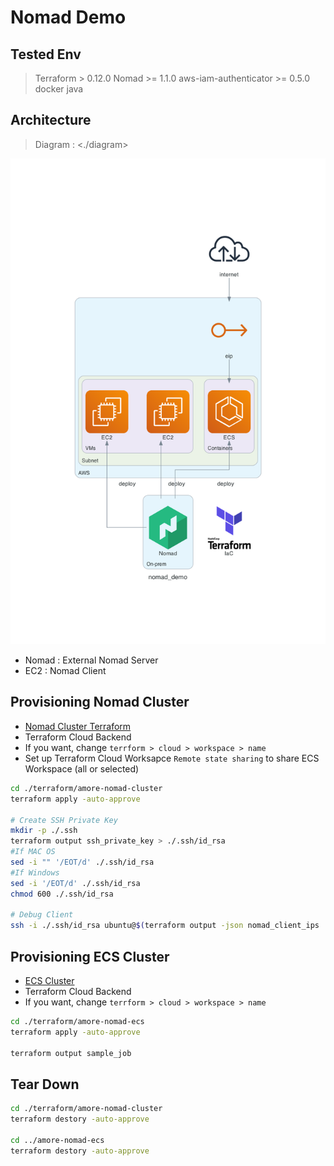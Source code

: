# Nomad Demo

## Tested Env

> Terraform > 0.12.0
> Nomad >= 1.1.0
> aws-iam-authenticator >= 0.5.0
> docker
> java

## Architecture

> Diagram : <./diagram>

![architecture](./diagram/nomad_demo.png)

- Nomad : External Nomad Server
- EC2 : Nomad Client

## Provisioning Nomad Cluster

- [Nomad Cluster Terraform](./terraform/amore-nomad-cluster)
- Terraform Cloud Backend
- If you want, change `terrform > cloud > workspace > name`
- Set up Terraform Cloud Worksapce `Remote state sharing` to share ECS Workspace (all or selected)

```bash
cd ./terraform/amore-nomad-cluster
terraform apply -auto-approve

# Create SSH Private Key
mkdir -p ./.ssh
terraform output ssh_private_key > ./.ssh/id_rsa
#If MAC OS 
sed -i "" '/EOT/d' ./.ssh/id_rsa
#If Windows
sed -i '/EOT/d' ./.ssh/id_rsa
chmod 600 ./.ssh/id_rsa

# Debug Client
ssh -i ./.ssh/id_rsa ubuntu@$(terraform output -json nomad_client_ips | jq -r '.[0]')
```

## Provisioning ECS Cluster

- [ECS Cluster](./terraform/amore-nomad-ecs)
- Terraform Cloud Backend
- If you want, change `terrform > cloud > workspace > name`

```bash
cd ./terraform/amore-nomad-ecs
terraform apply -auto-approve

terraform output sample_job
```


## Tear Down

```bash
cd ./terraform/amore-nomad-cluster
terraform destory -auto-approve

cd ../amore-nomad-ecs
terraform destory -auto-approve
```
